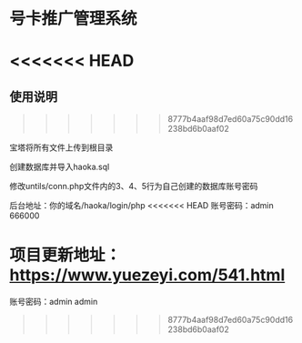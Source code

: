 # 号卡推广管理系统
<<<<<<< HEAD
=======
## 使用说明
>>>>>>> 8777b4aaf98d7ed60a75c90dd16238bd6b0aaf02

宝塔将所有文件上传到根目录

创建数据库并导入haoka.sql

修改untils/conn.php文件内的3、4、5行为自己创建的数据库账号密码

后台地址：你的域名/haoka/login/php 
<<<<<<< HEAD
账号密码：admin 666000

**项目更新地址**：https://www.yuezeyi.com/541.html
=======
账号密码：admin admin
>>>>>>> 8777b4aaf98d7ed60a75c90dd16238bd6b0aaf02
